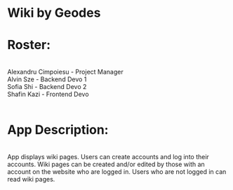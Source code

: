 # Wiki by Geodes

# Roster: 
<br>
Alexandru Cimpoiesu - Project Manager <br>
Alvin Sze - Backend Devo 1 <br>
Sofia Shi - Backend Devo 2 <br>
Shafin Kazi - Frontend Devo <br>

<br>

# App Description: 
<br>
App displays wiki pages. Users can create accounts and log into their accounts. Wiki pages can be created and/or edited by those with an account on the website who are logged in. Users who are not logged in can read wiki pages. 

